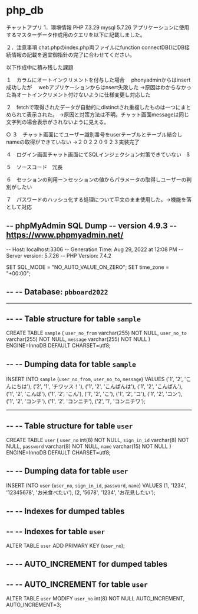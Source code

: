 # php_db
チャットアプリ
1．環境情報
PHP 7.3.29
mysql 5.7.26
アプリケーションに使用するマスターデータ作成用のクエリを以下に記載しました。

２．注意事項
chat.phpのindex.php両ファイルにfunction connectDB()にDB接続情報の記載を適宜御指針の完了に合わせてください。



以下作成中に積み残した課題

１　カラムにオートインクリメントを付与した場合
　phonyadminからはinsert成功したが
　webアプリケーションからはnsert失敗した
→原因はわからなかった為オートインクリメント付けないように仕様変更し対応した

２　fetchで取得されたデータが自動的にdistinctされ重複したものは一つにまとめられて表示された。
→原因と対策方法は不明。チャット画面messageは同じ文字列の場合表示がされないように見える。

○ ３　チャット画面にてユーザー識別番号をuserテーブルとテーブル結合しnameの取得ができていない
→２０２２０９２３実装完了

４　ログイン画面チャット画面にてSQLインジェクション対策できていない　ß

５　ソースコード　冗長　

６　セッションの利用ー＞セッションの値からパラメータの取得しユーザーの判別がしたい

７　パスワードのハッシュ化する処理について平文のまま使用した。→機能を落として対応




-- phpMyAdmin SQL Dump
-- version 4.9.3
-- https://www.phpmyadmin.net/
--
-- Host: localhost:3306
-- Generation Time: Aug 29, 2022 at 12:08 PM
-- Server version: 5.7.26
-- PHP Version: 7.4.2

SET SQL_MODE = "NO_AUTO_VALUE_ON_ZERO";
SET time_zone = "+00:00";

--
-- Database: `pbboard2022`
--

-- --------------------------------------------------------

--
-- Table structure for table `sample`
--

CREATE TABLE `sample` (
  `user_no_from` varchar(255) NOT NULL,
  `user_no_to` varchar(255) NOT NULL,
  `message` varchar(255) NOT NULL
) ENGINE=InnoDB DEFAULT CHARSET=utf8;

--
-- Dumping data for table `sample`
--

INSERT INTO `sample` (`user_no_from`, `user_no_to`, `message`) VALUES
('1', '2', 'こんにちは'),
('2', '1', 'チワッス！'),
('1', '2', 'こんばんは'),
('1', '2', 'こんばん'),
('1', '2', 'こんば'),
('1', '2', 'こん'),
('1', '2', 'こ'),
('1', '2', 'コ'),
('1', '2', 'コン'),
('1', '2', 'コンチ'),
('1', '2', 'コンニチ'),
('2', '1', 'コンニチワ');

-- --------------------------------------------------------

--
-- Table structure for table `user`
--

CREATE TABLE `user` (
  `user_no` int(8) NOT NULL,
  `sign_in_id` varchar(8) NOT NULL,
  `password` varchar(8) NOT NULL,
  `name` varchar(15) NOT NULL
) ENGINE=InnoDB DEFAULT CHARSET=utf8;

--
-- Dumping data for table `user`
--

INSERT INTO `user` (`user_no`, `sign_in_id`, `password`, `name`) VALUES
(1, '1234', '12345678', 'お米食べたい'),
(2, '5678', '1234', 'お花見したい');

--
-- Indexes for dumped tables
--

--
-- Indexes for table `user`
--
ALTER TABLE `user`
  ADD PRIMARY KEY (`user_no`);

--
-- AUTO_INCREMENT for dumped tables
--

--
-- AUTO_INCREMENT for table `user`
--
ALTER TABLE `user`
  MODIFY `user_no` int(8) NOT NULL AUTO_INCREMENT, AUTO_INCREMENT=3;


